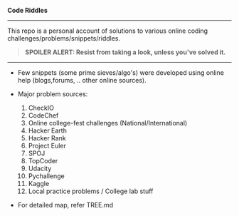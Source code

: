**Code Riddles**

***
This repo is a personal account of solutions to various 
online coding challenges/problems/snippets/riddles.

> **SPOILER ALERT: Resist from taking a look, unless you've solved it.**

***

*	Few snippets (some prime sieves/algo's) were developed
	using online help (blogs,forums, .. other online sources).

*	Major problem sources:
	1.    CheckIO
	2.    CodeChef
	3.    Online college-fest challenges (National/International)
	4.    Hacker Earth
	5.    Hacker Rank
	6.    Project Euler
	7.    SPOJ
	8.    TopCoder
	9.    Udacity
	10.   Pychallenge
	11.   Kaggle
	12.   Local practice problems / College lab stuff
	

- For detailed map, refer TREE.md
